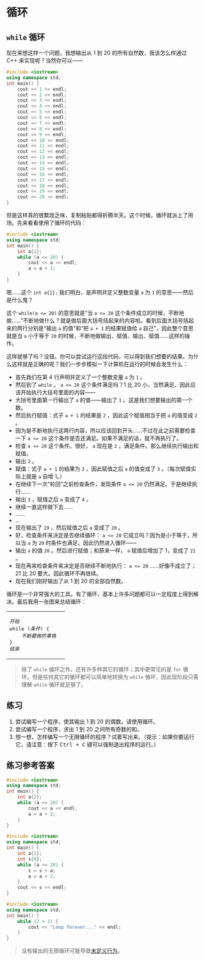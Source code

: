 # 循环

## `while` 循环

现在来想这样一个问题，我想输出从 1 到 20 的所有自然数，我该怎么样通过 C++ 来实现呢？当然你可以——
```cpp codemo
#include <iostream>
using namespace std;
int main() {
    cout << 1 << endl;
    cout << 2 << endl;
    cout << 3 << endl;
    cout << 4 << endl;
    cout << 5 << endl;
    cout << 6 << endl;
    cout << 7 << endl;
    cout << 8 << endl;
    cout << 9 << endl;
    cout << 10 << endl;
    cout << 11 << endl;
    cout << 12 << endl;
    cout << 13 << endl;
    cout << 14 << endl;
    cout << 15 << endl;
    cout << 16 << endl;
    cout << 17 << endl;
    cout << 18 << endl;
    cout << 19 << endl;
    cout << 20 << endl;
}
```
但是这样真的很繁琐乏味，复制粘贴都得折腾半天。这个时候，循环就派上了用场。先来看看使用了循环的代码：
```cpp codemo
#include <iostream>
using namespace std;
int main() {
    int a{1};
    while (a <= 20) {
        cout << a << endl;
        a = a + 1;
    }
}
```
嗯……这个 `int a{1};` 我们明白，是声明并定义整数变量 `a` 为 `1` 的意思——然后是什么鬼？

这个 `while(a <= 20)` 的意思就是“当 `a <= 20` 这个条件成立的时候，不断地做……”不断地做什么？就是做后面大括号括起来的内容啦。看到后面大括号括起来的两行分别是“输出 `a` 的值”和“把 `a + 1` 的结果赋值给 `a` 自己”，因此整个意思就是当 `a` 小于等于 `20` 的时候，不断地做输出、赋值、输出、赋值……这样的操作。

这样就够了吗？没错。你可以尝试运行这段代码，可以得到我们想要的结果。为什么这样就是正确的呢？我们一步步模拟一下计算机在运行的时候会发生什么：

- 首先我们在第 4 行声明并定义了一个整数变量 `a` 为 `1` 。
- 然后到了 `while` 。 `a <= 20` 这个条件满足吗？1 比 20 小，当然满足。因此应该开始执行大括号里面的内容——
- 大括号里面第一行输出了 `a` 的值——输出了 `1` 。这是我们想要输出的第一个数。
- 然后执行赋值：式子 `a + 1` 的结果是 `2` ，因此这个赋值相当于把 `a` 的值变成 `2` 。
- 因为是不断地执行这两行内容，所以应该回到开头……不过在此之前需要检查一下 `a <= 20` 这个条件是否还满足。如果不满足的话，就不再执行了。
- 检查 `a <= 20` 这个条件。很好， `a` 现在是 `2` ，满足条件。那么继续执行输出和赋值。
- 输出 `2` 。
- 赋值：式子 `a + 1` 的结果为 `3` ，因此赋值之后 `a` 的值变成了 `3` 。（每次赋值实际上就是 `a` 自增 1。）
- 在继续下一次“轮回”之前检查条件，发现条件 `a <= 20` 仍然满足。于是继续执行……
- 输出 `3` ，赋值之后 `a` 变成了 `4` 。
- 继续一直这样做下去……
- ……
- …
- 现在输出了 `19` ，然后赋值之后 `a` 变成了 `20` 。
- 好，检查条件来决定是否继续循环： `a <= 20` 它成立吗？因为是小于等于，所以当 `a` 为 `20` 时条件也满足。因此仍然进入循环——
- 输出 `a` 的值 `20` 。然后进行赋值；和原来一样， `a` 赋值后增加了 1，变成了 `21` 。
- 现在再来检查条件来决定是否继续不断地执行： `a <= 20` ……好像不成立了；21 比 20 要大。因此循环不再继续。
- 现在我们刚好输出了从 1 到 20 的全部自然数。

<!-- TODO -->
<!-- <style>
@import url(ch03/fig.css)
</style>
<details>
<summary>显示动画</summary>
<div class="fig" style="height: 650px; overflow: hidden">
<iframe width="800" height="500" frameborder="0" src="http://pythontutor.com/iframe-embed.html#code=%23include%20%3Ciostream%3E%0Ausing%20namespace%20std%3B%0Aint%20main%28%29%20%7B%0A%20%20%20%20int%20a%7B1%7D%3B%0A%20%20%20%20while%20%28a%20%3C%3D%2020%29%20%7B%0A%20%20%20%20%20%20%20%20cout%20%3C%3C%20a%20%3C%3C%20endl%3B%0A%20%20%20%20%20%20%20%20a%20%3D%20a%20%2B%201%3B%0A%20%20%20%20%7D%0A%7D%0A&codeDivHeight=400&codeDivWidth=350&cumulative=false&curInstr=2&heapPrimitives=nevernest&origin=opt-frontend.js&py=cpp&rawInputLstJSON=%5B%5D&textReferences=false"> </iframe>
</div>
</details> -->

循环是一个非常强大的工具。有了循环，基本上许多问题都可以一定程度上得到解决。最后我用一张图来总结循环：

<table>
<tr>
    <td>
    <pre class="table-code sdsc">
<em>开始</em>
while (<em>条件</em>) {
    <em>不断要做的事情</em>
}
<em>结束</em>
</pre>
    </td>
    <td>
        <div id="diagram"></div>
    </td>
</tr>
</table>
<!-- TODO -->
<!-- <script>
flowchart.parse('st=>start: 开始\n\
e=>end: 结束\n\
bd=>operation: 不断要做的事情\n\
cond=>condition: 条件\n成立？\n\
\n\
st->cond\n\
cond(yes)->bd\n\
bd->cond\n\
cond(no)->e').drawSVG('diagram',{
    'yes-text':'是',
    'no-text':'否'
});
</script> -->

> 除了 `while` 循环之外，还有许多种其它的循环；其中更常见的是 `for` 循环。但是任何其它的循环都可以简单地转换为 `while` 循环，因此现阶段只需理解 `while` 循环就足够了。

## 练习

1. 尝试编写一个程序，使其输出 1 到 20 的偶数。请使用循环。
2. 尝试编写一个程序，求出 1 到 20 之间所有奇数的和。
3. 想一想，怎样编写一个无限循环的程序？试着写出来。（提示：如果你要运行它，请注意：按下 <kbd>Ctrl + C</kbd> 键可以强制退出程序的运行。）

## 练习参考答案

```cpp codemo(open)
#include <iostream>
using namespace std;
int main() {
    int a{2};
    while (a <= 20) {
        cout << a << endl;
        a = a + 2;
    }
}
```
```cpp codemo(open)
#include <iostream>
using namespace std;
int main() {
    int a{1};
    int s{0};
    while (a <= 20) {
        s = s + a;
        a = a + 2;
    }
    cout << s << endl;
}
```
```cpp codemo(open)
#include <iostream>
using namespace std;
int main() {
    while (2 > 1) {
        cout << "Loop forever..." << endl;
    }
}
```

> 没有输出的无限循环可能导致[未定义行为](/ch02/part2/incdec_operator.md#未定义行为)。
